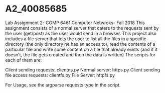 # A2_40085685
Lab Assignment 2- COMP 6461 Computer Netwroks- Fall 2018
This assignment consists of a normal server that caters to the requests sent by the user (get/post) as the user would send in a browser.
This project also includes a file server that lets the user to list all the files in a specific directory (the only directory he has an access to), read the contents of a particular file and write some content on a file that already exists (and if it doesn't, the file gets created and then the data is written)
The scripts for each of them are:

Client sending requests: clientns.py
Normal server: https.py
Client sending file access requests: clientfs.py
File Server: httpfs.py

For Usage, see the argparse requests type in the script.
